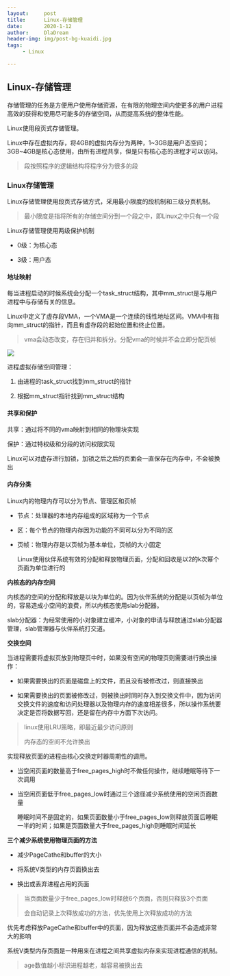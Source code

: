 ```yaml
---
layout:     post
title:      Linux-存储管理
date:       2020-1-12
author:     DlaDream
header-img: img/post-bg-kuaidi.jpg
tags:
     - Linux

---
```


## Linux-存储管理

   存储管理的任务是方便用户使用存储资源，在有限的物理空间内使更多的用户进程高效的获得和使用尽可能多的存储空间，从而提高系统的整体性能。

   Linux使用段页式存储管理。

   Linux中存在虚拟内存，将4GB的虚拟内存分为两种，1~3GB是用户态空间；3GB~4GB是核心态使用，由所有进程共享，但是只有核心态的进程才可以访问。

> 段按照程序的逻辑结构将程序分为很多的段

### Linux存储管理

   Linux存储管理使用段页式存储方式，采用最小限度的段机制和三级分页机制。

> 最小限度是指将所有的存储空间分到一个段之中，即Linux之中只有一个段

   Linux存储管理使用两级保护机制

- 0级：为核心态

- 3级：用户态

#### 地址映射

   每当进程启动的时候系统会分配一个task_struct结构，其中mm_struct是与用户进程中与存储有关的信息。

   Linux中定义了虚存段VMA，一个VMA是一个连续的线性地址区间。VMA中有指向mm_struct的指针，而且有虚存段的起始位置和终止位置。

> vma会动态改变，存在归并和拆分。分配vma的时候并不会立即分配页帧

![](https://i.loli.net/2019/12/18/OPZv6Q43YUpsB87.png)

  进程虚拟存储空间管理：

1. 由进程的task_struct找到mm_struct的指针

2. 根据mm_struct指针找到mm_struct结构

#### 共享和保护

  共享：通过将不同的vma映射到相同的物理块实现

  保护：通过特权级和分段的访问权限实现

   Linux可以对虚存进行加锁，加锁之后之后的页面会一直保存在内存中，不会被换出

#### 内存分类

  Linux内的物理内存可以分为节点、管理区和页帧

- 节点：处理器的本地内存组成的区域称为一个节点

- 区：每个节点的物理内存因为功能的不同可以分为不同的区

- 页帧：物理内存是以页帧为基本单位，页帧的大小固定

  Linux使用伙伴系统有效的分配和释放物理页面，分配和回收是以2的k次幂个页面为单位进行的

**内核态的内存空间**

   内核态的空间的分配和释放是以块为单位的。因为伙伴系统的分配是以页帧为单位的，容易造成小空间的浪费，所以内核态使用slab分配器。

   slab分配器：为经常使用的小对象建立缓冲，小对象的申请与释放通过slab分配器管理，slab管理器与伙伴系统打交道。

**交换空间**

   当进程需要将虚拟页放到物理页中时，如果没有空闲的物理页则需要进行换出操作：

- 如果需要换出的页面是磁盘上的文件，而且没有被修改过，则直接换出

- 如果需要换出的页面被修改过，则被换出时同时存入到交换文件中，因为访问交换文件的速度和访问处理器以及物理内存的速度相差很多，所以操作系统要决定是否将数据写回，还是留在内存中方面下次访问。

> linux使用LRU策略，即最近最少访问原则
> 
> 内存态的空间不允许换出

   实现释放页面的进程由核心交换定时器周期性的调用。

- 当空闲页面的数量高于free_pages_high时不做任何操作，继续睡眠等待下一次调用

- 当空闲页面低于free_pages_low时通过三个途径减少系统使用的空闲页面数量

   睡眠时间不是固定的，如果页面数量小于free_pages_low则释放页面后睡眠一半的时间；如果是页面数量大于free_pages_high则睡眠时间延长

**三个减少系统使用物理页面的方法**

- 减少PageCathe和buffer的大小

- 将系统V类型的内存页面换出去

- 换出或丢弃进程占用的页面

> 当页面数量少于free_pages_low时释放6个页面，否则只释放3个页面
> 
> 会自动记录上次释放成功的方法，优先使用上次释放成功的方法

   优先考虑释放PageCathe和buffer中的页面，因为释放这些页面并不会造成非常大的影响

   系统V类型内存页面是一种用来在进程之间共享虚拟内存来实现进程通信的机制。

> age数值越小标识进程越老，越容易被换出去
